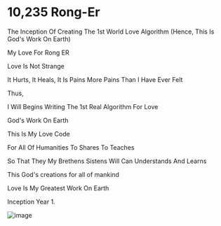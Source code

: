 # 10,235 Rong-Er
The Inception Of Creating The 1st World Love Algorithm (Hence, This Is God's Work On Earth)


My Love For Rong ER

Love Is Not Strange

It Hurts, It Heals,
It Is Pains
More Pains Than 
I Have Ever Felt

Thus, 

I Will Begins Writing The 1st Real Algorithm For 
Love

God's Work On Earth


This Is 
My Love Code

For All Of Humanities
To Shares
To Teaches

So That
They
My Brethens
Sistens
Will
Can
Understands
And 
Learns

This 
God's creations for all of mankind

Love Is My Greatest Work 
On Earth


Inception 
Year 1.

![image](https://github.com/chaosdp/10-235-Rong-Er/assets/123339503/e1ab16f2-83c5-403d-b5f6-f4085b6e3113)
